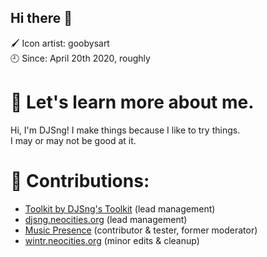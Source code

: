 ## Hi there 👋
🖌 Icon artist: goobysart  
🕘 Since: April 20th 2020, roughly  

# 👔 Let's learn more about me.
Hi, I'm DJSng! I make things because I like to try things.  
I may or may not be good at it.

# 🔧 Contributions:
* [Toolkit by DJSng's Toolkit](https://github.com/DJSng-s-Toolkit/toolkit) (lead management)
* [djsng.neocities.org](https://djsng.neocities.org) (lead management)
* [Music Presence](https://github.com/ungive/discord-music-presence) (contributor & tester, former moderator)
* [wintr.neocities.org](https://wintr.neocities.org) (minor edits & cleanup)

